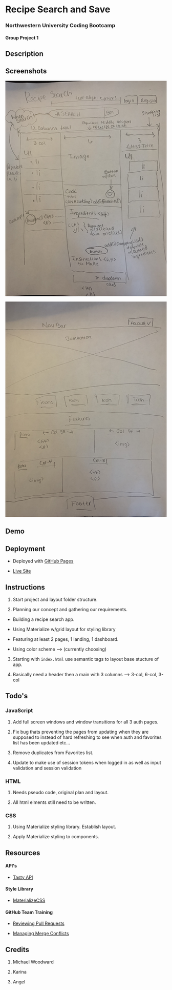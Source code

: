 # Recipe Search and Save
### Northwestern University Coding Bootcamp
#### Group Project 1

## Description

## Screenshots

![Pseudo Dashboard](/dashboard-pseudo.jpg)

![Pseudo Landing](/landing-pseudo.jpg)
## Demo

## Deployment

* Deployed with [GitHub Pages](https://pages.github.com/)

* [Live Site](https://loveliiivelaugh.github.io/nu-group-project-1/)

## Instructions

1. Start project and layout folder structure.

2. Planning our concept and gathering our requirements.

  - Building a recipe search app.

  - Using Materialize w/grid layout for styling library

  - Featuring at least 2 pages, 1 landing, 1 dashboard.

  - Using color scheme --> (currently choosing)

3. Starting with `index.html` use semantic tags to layout base stucture of app.

4. Basically need a header then a main with 3 columns --> 3-col, 6-col, 3-col


## Todo's
### JavaScript

1. Add full screen windows and window transitions for all 3 auth pages.

2. Fix bug thats preventing the pages from updating when they are supposed to instead of hard refreshing to see when auth and favorites list has been updated etc...

3. Remove duplicates from Favorites list.

4. Update to make use of session tokens when logged in as well as input validation and session validation

### HTML

1. Needs pseudo code, original plan and layout.

2. All html elments still need to be written.

### CSS

1. Using Materialize styling library. Establish layout.

2. Apply Materialize styling to components.

## Resources

#### API's

* [Tasty API](https://rapidapi.com/apidojo/api/tasty)

#### Style Library

* [MaterializeCSS](https://materializecss.com/getting-started.html)

#### GitHub Team Training

* [Reviewing Pull Requests](https://lab.github.com/githubtraining/reviewing-pull-requests)

* [Managing Merge Conflicts](https://lab.github.com/githubtraining/managing-merge-conflicts)

## Credits

1. Michael Woodward

2. Karina

3. Angel